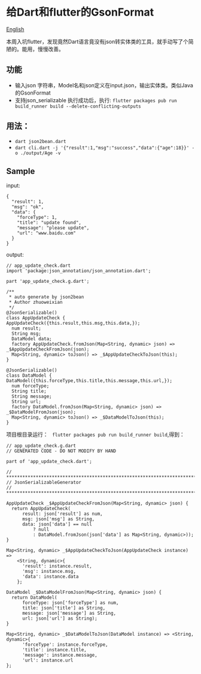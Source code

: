 # 给Dart和flutter的GsonFormat

[English](https://github.com/laxian/flutter-gsonformat/blob/master/README-en.md)

本周入坑flutter，发现竟然Dart语言竟没有json转实体类的工具，就手动写了个简陋的。能用，慢慢改善。

## 功能

-   输入json 字符串，Model名和json定义在input.json，输出实体类。类似Java的GsonFormat
-   支持json_serializable
    执行成功后，执行:
    `flutter packages pub run build_runner build --delete-conflicting-outputs`

## 用法：

* `dart json2bean.dart`
* `dart cli.dart -j '{"result":1,"msg":"success","data":{"age":18}}' -o ./output/Age -v`

## Sample
input:
```
{
  "result": 1,
  "msg": "ok",
  "data": {
    "forceType": 1,
    "title": "update found",
    "message": "please update",
    "url": "www.baidu.com"
  }
}
```
output:
```
// app_update_check.dart
import 'package:json_annotation/json_annotation.dart';

part 'app_update_check.g.dart';

/**
 * auto generate by json2bean
 * Author zhuoweixian
 */
@JsonSerializable()
class AppUpdateCheck {
AppUpdateCheck({this.result,this.msg,this.data,});
  num result;
  String msg;
  DataModel data;
  factory AppUpdateCheck.fromJson(Map<String, dynamic> json) => _$AppUpdateCheckFromJson(json);
  Map<String, dynamic> toJson() => _$AppUpdateCheckToJson(this);
}

@JsonSerializable()
class DataModel {
DataModel({this.forceType,this.title,this.message,this.url,});
  num forceType;
  String title;
  String message;
  String url;
  factory DataModel.fromJson(Map<String, dynamic> json) => _$DataModelFromJson(json);
  Map<String, dynamic> toJson() => _$DataModelToJson(this);
}
```
项目根目录运行：
` flutter packages pub run build_runner build`,得到：
```
// app_update_check.g.dart
// GENERATED CODE - DO NOT MODIFY BY HAND

part of 'app_update_check.dart';

// **************************************************************************
// JsonSerializableGenerator
// **************************************************************************

AppUpdateCheck _$AppUpdateCheckFromJson(Map<String, dynamic> json) {
  return AppUpdateCheck(
      result: json['result'] as num,
      msg: json['msg'] as String,
      data: json['data'] == null
          ? null
          : DataModel.fromJson(json['data'] as Map<String, dynamic>));
}

Map<String, dynamic> _$AppUpdateCheckToJson(AppUpdateCheck instance) =>
    <String, dynamic>{
      'result': instance.result,
      'msg': instance.msg,
      'data': instance.data
    };

DataModel _$DataModelFromJson(Map<String, dynamic> json) {
  return DataModel(
      forceType: json['forceType'] as num,
      title: json['title'] as String,
      message: json['message'] as String,
      url: json['url'] as String);
}

Map<String, dynamic> _$DataModelToJson(DataModel instance) => <String, dynamic>{
      'forceType': instance.forceType,
      'title': instance.title,
      'message': instance.message,
      'url': instance.url
};

```
